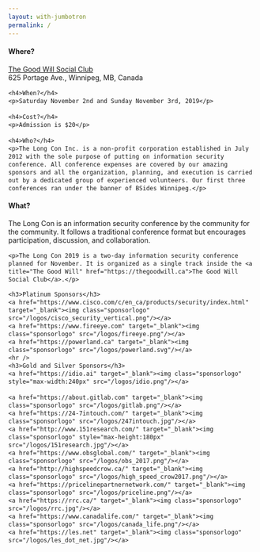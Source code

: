 ```yaml
---
layout: with-jumbotron
permalink: /
---
```


<div class="row marketing">
  <div class="col-lg-6">
    <h4>Where?</h4>
    <p><a href="https://thegoodwill.ca/">The Good Will Social Club</a><br/>625 Portage Ave., Winnipeg, MB, Canada</p>

    <h4>When?</h4>
    <p>Saturday November 2nd and Sunday November 3rd, 2019</p>

    <h4>Cost?</h4>
    <p>Admission is $20</p>

    <h4>Who?</h4>
    <p>The Long Con Inc. is a non-profit corporation established in July 2012 with the sole purpose of putting on information security conference. All conference expenses are covered by our amazing sponsors and all the organization, planning, and execution is carried out by a dedicated group of experienced volunteers. Our first three conferences ran under the banner of BSides Winnipeg.</p>
  </div>

  <div class="col-lg-6">
    <h4>What?</h4>
    <p>The Long Con is an information security conference by the community for the community. It follows a traditional conference format but encourages participation, discussion, and collaboration.</p>

    <p>The Long Con 2019 is a two-day information security conference planned for November. It is organized as a single track inside the <a title="The Good Will" href="https://thegoodwill.ca">The Good Will Social Club</a>.</p>
  </div>
</div>

<div class="row marketing">
  <div class="col-lg-12">
    <style>
      img.sponsorlogo { max-height:300; max-width:300px; display:inline-block; padding:20px 50px; }
      a.sponsortext { font-size:30px; font-weight:bold; display:inline-block; padding:20px }
    </style>

    <h3>Platinum Sponsors</h3>
    <a href="https://www.cisco.com/c/en_ca/products/security/index.html" target="_blank"><img class="sponsorlogo" src="/logos/cisco_security_vertical.png"/></a>
    <a href="https://www.fireeye.com" target="_blank"><img class="sponsorlogo" src="/logos/fireeye.png"/></a>
    <a href="https://powerland.ca" target="_blank"><img class="sponsorlogo" src="/logos/powerland.svg"/></a>
    <hr />
    <h3>Gold and Silver Sponsors</h3>
    <a href="https://idio.ai" target="_blank"><img class="sponsorlogo" style="max-width:240px" src="/logos/idio.png"/></a>

    <a href="https://about.gitlab.com" target="_blank"><img class="sponsorlogo" src="/logos/gitlab.png"/></a>
    <a href="https://24-7intouch.com/" target="_blank"><img class="sponsorlogo" src="/logos/247intouch.jpg"/></a>
    <a href="http://www.151research.com/" target="_blank"><img class="sponsorlogo" style="max-height:180px" src="/logos/151research.jpg"/></a>
    <a href="https://www.obsglobal.com/" target="_blank"><img class="sponsorlogo" src="/logos/obs_2017.png"/></a>
    <a href="http://highspeedcrow.ca/" target="_blank"><img class="sponsorlogo" src="/logos/high_speed_crow2017.png"/></a>
    <a href="https://pricelinepartnernetwork.com/" target="_blank"><img class="sponsorlogo" src="/logos/priceline.png"/></a>
    <a href="https://rrc.ca/" target="_blank"><img class="sponsorlogo" src="/logos/rrc.jpg"/></a>
    <a href="https://www.canadalife.com/" target="_blank"><img class="sponsorlogo" src="/logos/canada_life.png"/></a>
    <a href="https://les.net" target="_blank"><img class="sponsorlogo" src="/logos/les_dot_net.jpg"/></a>
  </div>
</div>
